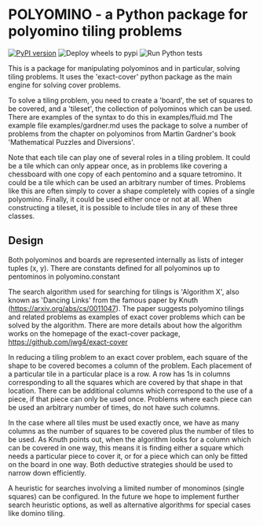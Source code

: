 # POLYOMINO - a Python package for polyomino tiling problems
[![PyPI version](https://badge.fury.io/py/polyomino.svg)](https://badge.fury.io/py/polyomino)
![Deploy wheels to pypi](https://github.com/jwg4/polyomino/workflows/Deploy%20wheels%20to%20pypi/badge.svg)
![Run Python tests](https://github.com/jwg4/polyomino/workflows/Run%20Python%20tests/badge.svg)


This is a package for manipulating polyominos and in particular, solving tiling problems. It uses the 'exact-cover' python package as the main engine for solving cover problems.

To solve a tiling problem, you need to create a 'board', the set of squares to be covered, and a 'tileset', the collection of polyominos which can be used. There are examples of the syntax to do this in examples/fluid.md The example file examples/gardner.md uses the package to solve a number of problems from the chapter on polyominos from Martin Gardner's book 'Mathematical Puzzles and Diversions'.

Note that each tile can play one of several roles in a tiling problem. It could be a tile which can only appear once, as in problems like covering a chessboard with one copy of each pentomino and a square tetromino. It could be a tile which can be used an arbitrary number of times. Problems like this are often simply to cover a shape completely with copies of a single polyomino. Finally, it could be used either once or not at all. When constructing a tileset, it is possible to include tiles in any of these three classes.

## Design
Both polyominos and boards are represented internally as lists of integer tuples (x, y). There are constants defined for all polyominos up to pentominos in polyomino.constant

The search algorithm used for searching for tilings is 'Algorithm X', also known as 'Dancing Links' from the famous paper by Knuth (https://arxiv.org/abs/cs/0011047). The paper suggests polyomino tilings and related problems as examples of exact cover problems which can be solved by the algorithm. There are more details about how the algorithm works on the homepage of the exact-cover package, https://github.com/jwg4/exact-cover

In reducing a tiling problem to an exact cover problem, each square of the shape to be covered becomes a column of the problem. Each placement of a particular tile in a particular place is a row. A row has 1s in columns corresponding to all the squares which are covered by that shape in that location.
There can be additional columns which correspond to the use of a piece, if that piece can only be used once. Problems where each piece can be used an arbitrary number of times, do not have such columns.

In the case where all tiles must be used exactly once, we have as many columns as the number of squares to be covered plus the number of tiles to be used. As Knuth points out, when the algorithm looks for a column which can be covered in one way, this means it is finding either a square which needs a particular piece to cover it, or for a piece which can only be fitted on the board in one way. Both deductive strategies should be used to narrow down efficiently.

A heuristic for searches involving a limited number of monominos (single squares) can be configured. In the future we hope to implement further search heuristic options, as well as alternative algorithms for special cases like domino tiling.
